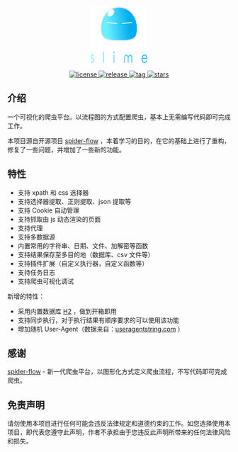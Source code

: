 <p align="center">
  <a href="https://github.com/nekolr/slime"><img src="slime.svg" width="128" height="128" alt="logo"></a>
</p>


<p align="center">
  <a href="https://github.com/nekolr/slime/blob/master/LICENSE">
    <img src="https://img.shields.io/github/license/nekolr/slime?style=flat-square" alt="license">
  </a>
  <a href="https://github.com/nekolr/slime/releases">
    <img src="https://img.shields.io/github/v/release/nekolr/slime?style=flat-square&color=blueviolet&include_prereleases" alt="release">
  </a>
  <a href="https://github.com/nekolr/slime/tags">
    <img src="https://img.shields.io/github/v/tag/nekolr/slime?style=flat-square" alt="tag">
  </a>
  <a href="https://github.com/nekolr/slime">
    <img src="https://img.shields.io/github/stars/nekolr/slime?style=flat-square" alt="stars">
  </a>
</p>

## 介绍
一个可视化的爬虫平台。以流程图的方式配置爬虫，基本上无需编写代码即可完成工作。

本项目源自开源项目 [spider-flow](https://github.com/ssssssss-team/spider-flow) ，本着学习的目的，在它的基础上进行了重构，修复了一些问题，并增加了一些新的功能。

## 特性
- 支持 xpath 和 css 选择器
- 支持选择器提取、正则提取、json 提取等
- 支持 Cookie 自动管理
- 支持抓取由 js 动态渲染的页面
- 支持代理
- 支持多数据源
- 内置常用的字符串、日期、文件、加解密等函数
- 支持结果保存至多目的地（数据库、csv 文件等）
- 支持插件扩展（自定义执行器，自定义函数等）
- 支持任务日志
- 支持爬虫可视化调试

新增的特性：

- 采用内置数据库 [H2](https://github.com/h2database/h2database) ，做到开箱即用
- 支持同步执行，对于执行结果有顺序要求的可以使用该功能
- 增加随机 User-Agent（数据来自：[useragentstring.com](http://useragentstring.com/pages/useragentstring.php) ）

## 感谢
[spider-flow](https://github.com/ssssssss-team/spider-flow) - 新一代爬虫平台，以图形化方式定义爬虫流程，不写代码即可完成爬虫。

## 免责声明
请勿使用本项目进行任何可能会违反法律规定和道德约束的工作。如您选择使用本项目，即代表您遵守此声明，作者不承担由于您违反此声明所带来的任何法律风险和损失。
